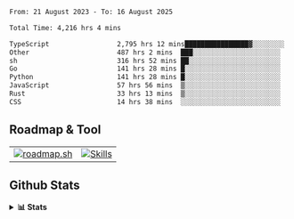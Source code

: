 <!--START_SECTION:waka-->

```txt
From: 21 August 2023 - To: 16 August 2025

Total Time: 4,216 hrs 4 mins

TypeScript                 2,795 hrs 12 mins████████████████▓░░░░░░░░   66.30 %
Other                      487 hrs 2 mins  ███░░░░░░░░░░░░░░░░░░░░░░   11.55 %
sh                         316 hrs 52 mins ██░░░░░░░░░░░░░░░░░░░░░░░   07.52 %
Go                         141 hrs 28 mins █░░░░░░░░░░░░░░░░░░░░░░░░   03.36 %
Python                     141 hrs 28 mins █░░░░░░░░░░░░░░░░░░░░░░░░   03.36 %
JavaScript                 57 hrs 56 mins  ▒░░░░░░░░░░░░░░░░░░░░░░░░   01.37 %
Rust                       33 hrs 13 mins  ▒░░░░░░░░░░░░░░░░░░░░░░░░   00.79 %
CSS                        14 hrs 38 mins  ░░░░░░░░░░░░░░░░░░░░░░░░░   00.35 %
```

<!--END_SECTION:waka-->

## Roadmap & Tool
<table align="center">
  <tr>
    <td>
      <a href="https://roadmap.sh">
        <img src="https://roadmap.sh/card/tall/6505f3e78dfc79db2fff8e3e?variant=dark" alt="roadmap.sh" />
      </a>
    </td>
    <td>
      <a href="https://github.com/chaninlaw">
        <img src="https://skillicons.dev/icons?i=js,typescript,nodejs,nestjs,react,next,astro,html,css,tailwind,postgres,prisma,docker,git,rust,go&perline=7&theme=dark" alt="Skills" />
      </a>
    </td>
  </tr>
</table>

## Github Stats
<details close>
  <summary><b>📊 Stats</b></summary>
  <div align="center">
    
<picture>
  <source
    srcset="https://github-readme-stats.vercel.app/api?username=chaninlaw&show_icons=true&theme=dark"
    media="(prefers-color-scheme: dark)"
  />
  <source
    srcset="https://github-readme-stats.vercel.app/api?username=chaninlaw&show_icons=true"
    media="(prefers-color-scheme: light), (prefers-color-scheme: no-preference)"
  />
  <img src="https://github-readme-stats.vercel.app/api?username=chaninlaw&show_icons=true" />
</picture>
    
<picture>
  <source
    srcset="https://github-readme-stats.vercel.app/api/top-langs/?username=chaninlaw&layout=donut&theme=dark"
    media="(prefers-color-scheme: dark)"
  />
  <source
    srcset="https://github-readme-stats.vercel.app/api/top-langs/?username=chaninlaw&layout=donut"
    media="(prefers-color-scheme: light), (prefers-color-scheme: no-preference)"
  />
  <img src="https://github-readme-stats.vercel.app/api/top-langs/?username=chaninlaw&layout=donut" />
</picture>
    
  </div>
  
</details>

